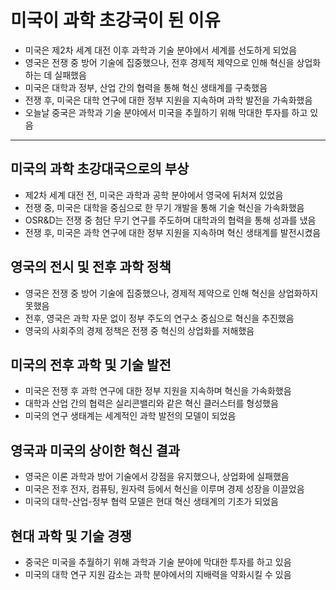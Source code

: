 # 미국이 과학 초강국이 된 이유


* 미국은 제2차 세계 대전 이후 과학과 기술 분야에서 세계를 선도하게 되었음
* 영국은 전쟁 중 방어 기술에 집중했으나, 전후 경제적 제약으로 인해 혁신을 상업화하는 데 실패했음
* 미국은 대학과 정부, 산업 간의 협력을 통해 혁신 생태계를 구축했음
* 전쟁 후, 미국은 대학 연구에 대한 정부 지원을 지속하며 과학 발전을 가속화했음
* 오늘날 중국은 과학과 기술 분야에서 미국을 추월하기 위해 막대한 투자를 하고 있음

---

미국의 과학 초강대국으로의 부상
-----------------

* 제2차 세계 대전 전, 미국은 과학과 공학 분야에서 영국에 뒤처져 있었음
* 전쟁 중, 미국은 대학을 중심으로 한 무기 개발을 통해 기술 혁신을 가속화했음
* OSR&D는 전쟁 중 첨단 무기 연구를 주도하며 대학과의 협력을 통해 성과를 냈음
* 전쟁 후, 미국은 과학 연구에 대한 정부 지원을 지속하며 혁신 생태계를 발전시켰음

영국의 전시 및 전후 과학 정책
-----------------

* 영국은 전쟁 중 방어 기술에 집중했으나, 경제적 제약으로 인해 혁신을 상업화하지 못했음
* 전후, 영국은 과학 자문 없이 정부 주도의 연구소 중심으로 혁신을 추진했음
* 영국의 사회주의 경제 정책은 전쟁 중 혁신의 상업화를 저해했음

미국의 전후 과학 및 기술 발전
-----------------

* 미국은 전쟁 후 과학 연구에 대한 정부 지원을 지속하며 혁신을 가속화했음
* 대학과 산업 간의 협력은 실리콘밸리와 같은 혁신 클러스터를 형성했음
* 미국의 연구 생태계는 세계적인 과학 발전의 모델이 되었음

영국과 미국의 상이한 혁신 결과
-----------------

* 영국은 이론 과학과 방어 기술에서 강점을 유지했으나, 상업화에 실패했음
* 미국은 전후 전자, 컴퓨팅, 원자력 등에서 혁신을 이루며 경제 성장을 이끌었음
* 미국의 대학-산업-정부 협력 모델은 현대 혁신 생태계의 기초가 되었음

현대 과학 및 기술 경쟁
-------------

* 중국은 미국을 추월하기 위해 과학과 기술 분야에 막대한 투자를 하고 있음
* 미국의 대학 연구 지원 감소는 과학 분야에서의 지배력을 약화시킬 수 있음

